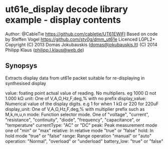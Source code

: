 # ut61e_display decode library example - display contents

Author: @CableTie https://github.com/cabletie/UT61EWIFI
Based on code by Steffen Vogel https://github.com/stv0g/dmm_ut61e
Licenced LGPL2+
Copyright
  (C) 2013 Domas Jokubauskis (domas@jokubauskis.lt)
  (C) 2014 Philipp Klaus (philipp.l.klaus@web.de)

## Synopsys
Extracts display data from ut61e packet suitable for re-displaying in synthesised display

value: foating point actual value of reading. No multipliers. eg 1000 Ω not 1.000 kΩ
unit: One of V,A,Ω,Hz,F,deg,% with no prefix
display_value: Numerical value of the display digits. e.g 1 for when 1 kΩ or 220 for 220uF
display_unit: One of V,A,Ω,Hz,F,deg,% with multiplier prefix such as M,k,m,u,n
mode: Function selector mode. One of "voltage", "current", "resistance", "continuity", "diode", "frequency", "capacitance", or "temperature"
currentType: "AC" or "DC"
peak: Peak measurement mode one of "min" or "max"
relative: In relative mode "true" or "false"
hold: In hold mode "true" or "false"
range: Range operation "manual" or "auto"
operation: "Normal", "overload" or "underload"
battery_low: "true" or "false"